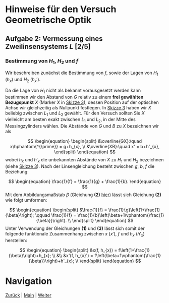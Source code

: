 # Hinweise für den Versuch Geometrische Optik

## Aufgabe 2: Vermessung eines Zweilinsensystems $L$ [2/5]

### Bestimmung von $H_{1}$, $H_{2}$ und $f$

Wir beschreiben zunächst die Bestimmung von $f$, sowie der Lagen von $H_{1}$ ($h_{x}$) und $H_{2}$ ($h_{x}'$). 

Da die Lage von $H_{1}$ nicht als bekannt vorausgesetzt werden kann bestimmen wir den Abstand von $G$ relativ zu einem **frei gewählten Bezugspunkt** $X$ (Marker $X$ in [Skizze 3](https://gitlab.kit.edu/kit/etp-lehre/p1-praktikum/students/-/tree/main/Geometrische_Optik/figures/AbbeVerfahren.png)), dessen Position auf der optischen Achse wir gleichzeitig als Nullpunkt festlegen. In [Skizze 3](https://gitlab.kit.edu/kit/etp-lehre/p1-praktikum/students/-/tree/main/Geometrische_Optik/figures/AbbeVerfahren.png) haben wir $X$ beliebig zwischen $L_{1}$ und $L_{2}$ gewählt. Für den Versuch sollten Sie $X$ vielleicht am besten exakt zwischen $L_{1}$ und $L_{2}$, in der Mitte des Messingzylinders wählen. Die Abstände von $G$ und $B$ zu $X$ bezeichnen wir als

$$
\begin{equation}
\begin{split}
&\overline{GX}:\quad x\hphantom{^{\prime}} = g+h_{x}, \\
&\overline{XB}:\quad x' = b+h'_{x},
\end{split}
\end{equation}
$$
wobei $h_{x}$ und $h'_{x}$ die unbekannten Abstände von $X$ zu $H_{1}$ und $H_{2}$ bezeichnen (siehe [Skizze 3](https://gitlab.kit.edu/kit/etp-lehre/p1-praktikum/students/-/tree/main/Geometrische_Optik/figures/AbbeVerfahren.png)). Nach der Linsengleichung besteht zwischen $g$, $b$, $f$ die Beziehung: 

$$
\begin{equation}
\frac{1}{f} = \frac{1}{g} + \frac{1}{b}.
\end{equation}
$$
Mit dem Abbildungsmaßstab $\beta$ (Gleichung **(2)** [hier](https://gitlab.kit.edu/kit/etp-lehre/p1-praktikum/students/-/tree/main/Geometrische_Optik/doc/Hinweise-Aufgabe-2.md)) lässt sich Gleichung **(2)** wie folgt umformen: 

$$
\begin{equation}
\begin{split}
&\frac{1}{f} = \frac{1}{g}\left(1+\frac{1}{\beta}\right); \qquad
\frac{1}{f} = \frac{1}{b}\left(\beta+1\vphantom{\frac{1}{\beta}}\right). \\
\end{split}
\end{equation}
$$
Unter Verwendung der Gleichungen **(1)** und **(3)** lässt sich somit der folgende funktionale Zusammenhang zwischen $x$ ($x'$), $f$ und $h_{x}$ ($h'_{x}$) herstellen: 

$$
\begin{equation}
\begin{split}
&x(f, h_{x}) = f\left(1+\frac{1}{\beta}\right)+h_{x}; \\
&\\
&x'(f, h_{x}') = f\left(\beta+1\vphantom{\frac{1}{\beta}}\right)+h'_{x}; \\
\end{split}
\end{equation}
$$

# Navigation

 [Zurück](https://gitlab.kit.edu/kit/etp-lehre/p1-praktikum/students/-/tree/main/Geometrische_Optik/doc/Hinweise-Aufgabe-2.md) | [Main](https://gitlab.kit.edu/kit/etp-lehre/p1-praktikum/students/-/tree/main/Geometrische_Optik) | [Weiter](https://gitlab.kit.edu/kit/etp-lehre/p1-praktikum/students/-/tree/main/Geometrische_Optik/doc/Hinweise-Aufgabe-2-b.md)
